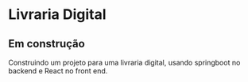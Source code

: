 # Livraria Digital

## Em construção

Construindo um projeto para uma livraria digital, usando springboot no backend e React no front end.

